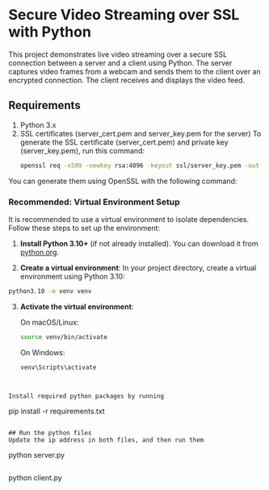 # Secure Video Streaming over SSL with Python
This project demonstrates live video streaming over a secure SSL connection between a server and a client using Python. The server captures video frames from a webcam and sends them to the client over an encrypted connection. The client receives and displays the video feed.

## Requirements
1. Python 3.x
2. SSL certificates (server_cert.pem and server_key.pem for the server)
    To generate the SSL certificate (server_cert.pem) and private key (server_key.pem), run this command:
    ```bash
    openssl req -x509 -newkey rsa:4096 -keyout ssl/server_key.pem -out ssl/server_cert.pem -days 365
    ```

You can generate them using OpenSSL with the following command:

### Recommended: Virtual Environment Setup

It is recommended to use a virtual environment to isolate dependencies. Follow these steps to set up the environment:

1. **Install Python 3.10+** (if not already installed). You can download it from [python.org](https://www.python.org/downloads/).

2. **Create a virtual environment**:
In your project directory, create a virtual environment using Python 3.10:
```bash
python3.10 -m venv venv
```

3. **Activate the virtual environment**:
    
    On macOS/Linux:
    ```bash
    source venv/bin/activate
    ```

    On Windows:
    ```bash
    venv\Scripts\activate
```


Install required python packages by running
```
pip install -r requirements.txt
```

## Run the python files
Update the ip address in both files, and then run them
```
python server.py
```
```
python client.py
```
